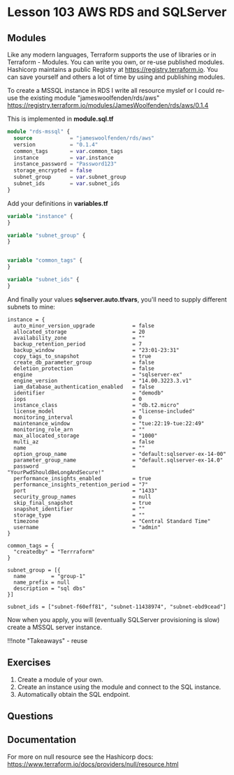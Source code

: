# Lesson 103 AWS RDS and SQLServer

## Modules

Like any modern languages, Terraform supports the use of libraries or in Terraform - Modules.
You can write you own, or re-use published modules. Hashicorp maintains a public Registry at <https://registry.terraform.io>.
You can save yourself and others a lot of time by using and publishing modules.

To create a MSSQL instance in RDS I write all resource myslef or I could re-use the existing module "jameswoolfenden/rds/aws" <https://registry.terraform.io/modules/JamesWoolfenden/rds/aws/0.1.4>

This is implemented in **module.sql.tf**

```terraform
module "rds-mssql" {
  source            = "jameswoolfenden/rds/aws"
  version           = "0.1.4"
  common_tags       = var.common_tags
  instance          = var.instance
  instance_password = "Password123"
  storage_encrypted = false
  subnet_group      = var.subnet_group
  subnet_ids        = var.subnet_ids
}
```

Add your definitions in **variables.tf**

```terraform
variable "instance" {
}

variable "subnet_group" {
}


variable "common_tags" {
}

variable "subnet_ids" {
}
```

And finally your values **sqlserver.auto.tfvars**, you'll need to supply different subnets to mine:

```HCL2
instance = {
  auto_minor_version_upgrade            = false
  allocated_storage                     = 20
  availability_zone                     = ""
  backup_retention_period               = 7
  backup_window                         = "23:01-23:31"
  copy_tags_to_snapshot                 = true
  create_db_parameter_group             = false
  deletion_protection                   = false
  engine                                = "sqlserver-ex"
  engine_version                        = "14.00.3223.3.v1"
  iam_database_authentication_enabled   = false
  identifier                            = "demodb"
  iops                                  = 0
  instance_class                        = "db.t2.micro"
  license_model                         = "license-included"
  monitoring_interval                   = 0
  maintenance_window                    = "tue:22:19-tue:22:49"
  monitoring_role_arn                   = ""
  max_allocated_storage                 = "1000"
  multi_az                              = false
  name                                  = ""
  option_group_name                     = "default:sqlserver-ex-14-00"
  parameter_group_name                  = "default.sqlserver-ex-14.0"
  password                              = "YourPwdShouldBeLongAndSecure!"
  performance_insights_enabled          = true
  performance_insights_retention_period = "7"
  port                                  = "1433"
  security_group_names                  = null
  skip_final_snapshot                   = true
  snapshot_identifier                   = ""
  storage_type                          = ""
  timezone                              = "Central Standard Time"
  username                              = "admin"
}

common_tags = {
  "createdby" = "Terrraform"
}

subnet_group = [{
  name        = "group-1"
  name_prefix = null
  description = "sql dbs"
}]

subnet_ids = ["subnet-f60eff81", "subnet-11438974", "subnet-ebd9cead"]
```

Now when you apply, you will (eventually SQLServer provisioning is slow) create a MSSQL server instance.

!!!note "Takeaways"
    - reuse

## Exercises

1. Create a module of your own.
2. Create an instance using the module and connect to the SQL instance.
3. Automatically obtain the SQL endpoint.

## Questions

## Documentation

For more on null resource see the Hashicorp docs:
<https://www.terraform.io/docs/providers/null/resource.html>
